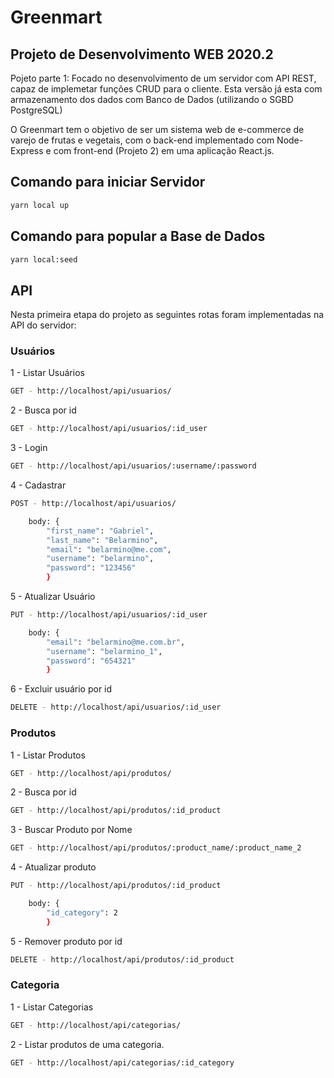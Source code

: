 # Greenmart
## Projeto de Desenvolvimento WEB 2020.2
Pojeto parte 1:
Focado no desenvolvimento de um servidor com API REST, capaz de implemetar funções CRUD para o cliente. Esta versão já esta com armazenamento dos dados com Banco de Dados (utilizando o SGBD PostgreSQL)

O Greenmart tem o objetivo de ser um sistema web de e-commerce de varejo de frutas e vegetais, com o back-end implementado com Node-Express e com front-end (Projeto 2) em uma aplicação React.js.

## Comando para iniciar Servidor
```bash
yarn local up
```

## Comando para popular a Base de Dados

```bash
yarn local:seed
```

## API

Nesta primeira etapa do projeto as seguintes rotas foram implementadas na API do servidor:

### Usuários

1 - Listar Usuários
```bash
GET - http://localhost/api/usuarios/
```
2 - Busca por id
```bash
GET - http://localhost/api/usuarios/:id_user
```
3 - Login
```bash
GET - http://localhost/api/usuarios/:username/:password
```
4 - Cadastrar
```bash
POST - http://localhost/api/usuarios/

    body: {
        "first_name": "Gabriel",
        "last_name": "Belarmino",
        "email": "belarmino@me.com",
        "username": "belarmino",
        "password": "123456"
        }
```
5 - Atualizar Usuário
```bash
PUT - http://localhost/api/usuarios/:id_user

    body: {
        "email": "belarmino@me.com.br",
        "username": "belarmino_1",
        "password": "654321"
        }
```

6 - Excluir usuário por id

```bash
DELETE - http://localhost/api/usuarios/:id_user

```

### Produtos


1 - Listar Produtos
```bash
GET - http://localhost/api/produtos/
```
2 - Busca por id
```bash
GET - http://localhost/api/produtos/:id_product
```
3 - Buscar Produto por Nome
```bash
GET - http://localhost/api/produtos/:product_name/:product_name_2
```

4 - Atualizar produto
```bash
PUT - http://localhost/api/produtos/:id_product

    body: {
        "id_category": 2
        }
```
5 - Remover produto por id
```bash
DELETE - http://localhost/api/produtos/:id_product
```
### Categoria


1 - Listar Categorias
```bash
GET - http://localhost/api/categorias/
```
2 - Listar produtos de uma categoria.
```bash
GET - http://localhost/api/categorias/:id_category